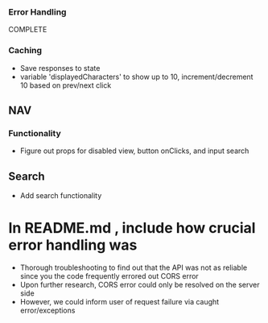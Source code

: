 ### Error Handling
COMPLETE

### Caching 
- Save responses to state
- variable 'displayedCharacters' to show up to 10, increment/decrement 10 based on prev/next click


## NAV
### Functionality
- Figure out props for disabled view, button onClicks, and input search


## Search
- Add search functionality


# In README.md , include how crucial error handling was 
- Thorough troubleshooting to find out that the API was not as reliable since you the code frequently errored out CORS error
- Upon further research, CORS error could only be resolved on the server side
- However, we could inform user of request failure via caught error/exceptions 

